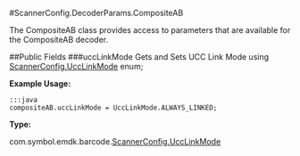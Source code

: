 #ScannerConfig.DecoderParams.CompositeAB

The CompositeAB class provides access to parameters that are available for the CompositeAB decoder.

##Public Fields
###uccLinkMode
Gets and Sets UCC Link Mode using [ScannerConfig.UccLinkMode](ScannerConfig#ScannerConfig.UccLinkMode) enum; 

**Example Usage:**

    :::java
    compositeAB.uccLinkMode = UccLinkMode.ALWAYS_LINKED;

**Type:**

com.symbol.emdk.barcode.[ScannerConfig.UccLinkMode](ScannerConfig#ScannerConfig.UccLinkMode)